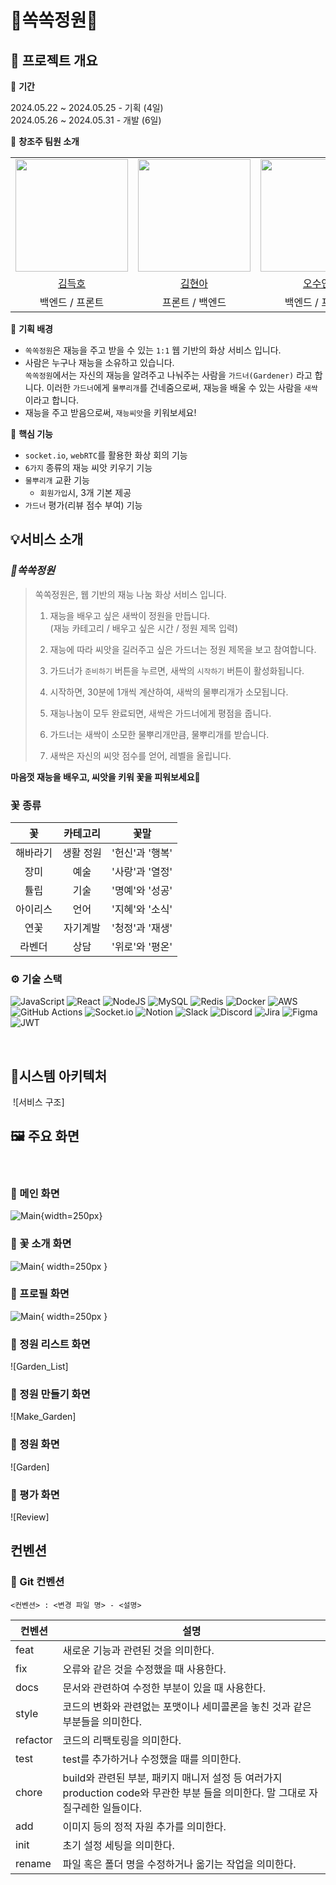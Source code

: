 
# 🌱쏙쏙정원🌱
> 

## 📅 프로젝트 개요

🌱 **기간** 

 2024.05.22 ~ 2024.05.25 - 기획  (4일)  
 2024.05.26 ~ 2024.05.31 - 개발 (6일)  

🌱 **창조주 팀원 소개**

<table>
    <tr>
        <td><img src="https://avatars.githubusercontent.com/u/100784510?v=4" width="180"></td>
        <td><img src="https://avatars.githubusercontent.com/u/122499274?v=4" width="180"></td>
        <td><img src="https://avatars.githubusercontent.com/u/39377091?v=4" width="180"></td>
    </tr>
    <tr align=center>
        <td><a href='https://github.com/subsub97'>김득호</a></td>
        <td><a href='https://github.com/hyuna333'>김현아</a></td>
        <td><a href='https://github.com/sooyeon-kr'>오수연</a></td>
    </tr>
    <tr align=center>
        <td>백엔드 / 프론트 </td>
        <td>프론트 / 백엔드 </td>
        <td>백엔드 / 프론트</td>
    </tr>
</table>

🌱 **기획 배경**

- `쏙쏙정원`은 재능을 주고 받을 수 있는 `1:1` 웹 기반의 화상 서비스 입니다.
- 사람은 누구나 재능을 소유하고 있습니다.   
 `쏙쏙정원`에서는 자신의 재능을 알려주고 나눠주는 사람을 `가드너(Gardener)` 라고 합니다. 이러한 `가드너`에게 `물뿌리개`를 건네줌으로써, 재능을 배울 수 있는 사람을 `새싹`이라고 합니다.
- 재능을 주고 받음으로써, `재능씨앗`을 키워보세요!
  ​
  <br>

🌱 **핵심 기능**

- `socket.io`, `webRTC`를 활용한 화상 회의 기능
- `6가지` 종류의 재능 씨앗 키우기 기능
- `물뿌리개` 교환 기능
    - `회원가입`시, 3개 기본 제공
- `가드너` 평가(리뷰 점수 부여) 기능

## 💡서비스 소개

### _🌱쏙쏙정원_

> 쏙쏙정원은, 웹 기반의 재능 나눔 화상 서비스 입니다.
>
> 1. 재능을 배우고 싶은 새싹이 정원을 만듭니다.   
> (재능 카테고리 / 배우고 싶은 시간 / 정원 제목 입력)
>
> 2. 재능에 따라 씨앗을 길러주고 싶은 가드너는 정원 제목을 보고 참여합니다.
> 
> 3. 가드너가 `준비하기` 버튼을 누르면, 새싹의 `시작하기` 버튼이 활성화됩니다.
> 
> 4. 시작하면, 30분에 1개씩 계산하여, 새싹의 물뿌리개가 소모됩니다.
> 
> 5. 재능나눔이 모두 완료되면, 새싹은 가드너에게 평점을 줍니다.
> 
> 6. 가드너는 새싹이 소모한 물뿌리개만큼, 물뿌리개를 받습니다.
>
> 7. 새싹은 자신의 씨앗 점수를 얻어, 레벨을 올립니다.

**마음껏 재능을 배우고, 씨앗을 키워 꽃을 피워보세요🌼**

### 꽃 종류
| 꽃       | 카테고리 | 꽃말            |
|:---------:|:----------:|:----------------:|
| 해바라기 | 생활 정원  | '헌신'과 '행복' |
| 장미     | 예술     | '사랑'과 '열정' |
| 튤립     | 기술     | '명예'와 '성공' |
| 아이리스 | 언어     | '지혜'와 '소식' |
| 연꽃     | 자기계발  | '청정'과 '재생' |
| 라벤더 | 상담     | '위로'와 '평온' |

### ⚙️ 기술 스택
![JavaScript](https://img.shields.io/badge/javascript-%23323330.svg?style=for-the-badge&logo=javascript&logoColor=%23F7DF1E)
![React](https://img.shields.io/badge/react-%2320232a.svg?style=for-the-badge&logo=react&logoColor=%2361DAFB)
![NodeJS](https://img.shields.io/badge/node.js-6DA55F?style=for-the-badge&logo=node.js&logoColor=white)
![MySQL](https://img.shields.io/badge/mysql-4479A1.svg?style=for-the-badge&logo=mysql&logoColor=white)
![Redis](https://img.shields.io/badge/redis-%23DD0031.svg?style=for-the-badge&logo=redis&logoColor=white)
![Docker](https://img.shields.io/badge/docker-%230db7ed.svg?style=for-the-badge&logo=docker&logoColor=white)
![AWS](https://img.shields.io/badge/AWS-%23FF9900.svg?style=for-the-badge&logo=amazon-aws&logoColor=white)
![GitHub Actions](https://img.shields.io/badge/github%20actions-%232671E5.svg?style=for-the-badge&logo=githubactions&logoColor=white)
![Socket.io](https://img.shields.io/badge/Socket.io-black?style=for-the-badge&logo=socket.io&badgeColor=010101)
![Notion](https://img.shields.io/badge/Notion-%23000000.svg?style=for-the-badge&logo=notion&logoColor=white)
![Slack](https://img.shields.io/badge/Slack-4A154B?style=for-the-badge&logo=slack&logoColor=white)
![Discord](https://img.shields.io/badge/Discord-%235865F2.svg?style=for-the-badge&logo=discord&logoColor=white)
![Jira](https://img.shields.io/badge/jira-%230A0FFF.svg?style=for-the-badge&logo=jira&logoColor=white)
![Figma](https://img.shields.io/badge/figma-%23F24E1E.svg?style=for-the-badge&logo=figma&logoColor=white)
![JWT](https://img.shields.io/badge/JWT-black?style=for-the-badge&logo=JSON%20web%20tokens)
​

​

## 📂시스템 아키텍처
​
![서비스 구조]
​



## 🖼 주요 화면
​
### 🌟 메인 화면
![Main](./src/main.png){width=250px}
​

### 🌟 꽃 소개 화면
![Main](./src/introduce.png){ width=250px }
​

### 🌟 프로필 화면
![Main](./src/mypage.png){ width=250px }
​

### 🌟 정원 리스트 화면

![Garden_List]


### 🌟 정원 만들기 화면
![Make_Garden]

### 🌟 정원 화면 
​![Garden]
​

### 🌟 평가 화면
![Review]

## 컨벤션
### 📍  Git 컨벤션
```
<컨벤션> : <변경 파일 명> - <설명>
```

| 컨벤션 | 설명 |
|--------|------|
| feat | 새로운 기능과 관련된 것을 의미한다.|
 | fix | 오류와 같은 것을 수정했을 때 사용한다.|
 | docs | 문서와 관련하여 수정한 부분이 있을 때 사용한다.|
 | style | 코드의 변화와 관련없는 포맷이나 세미콜론을 놓친 것과 같은 부분들을 의미한다.|
 | refactor | 코드의 리팩토링을 의미한다.|
 | test | test를 추가하거나 수정했을 때를 의미한다.|
 | chore | build와 관련된 부분, 패키지 매니저 설정 등 여러가지 production code와 무관한 부분 들을 의미한다. 말 그대로 자질구레한 일들이다.|
 | add | 이미지 등의 정적 자원 추가를 의미한다.|
 | init | 초기 설정 세팅을 의미한다.|
 | rename | 파일 혹은 폴더 명을 수정하거나 옮기는 작업을 의미한다.|